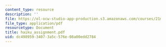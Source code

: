 ```yaml
---
content_type: resource
description: ''
file: https://ol-ocw-studio-app-production.s3.amazonaws.com/courses/21m-734-lighting-design-for-the-theatre-fall-2003/dc49895934073a5c576e08a00edd2784_haiku_assignment.pdf
file_type: application/pdf
resourcetype: Document
title: haiku_assignment.pdf
uid: dc498959-3407-3a5c-576e-08a00edd2784
---
```

